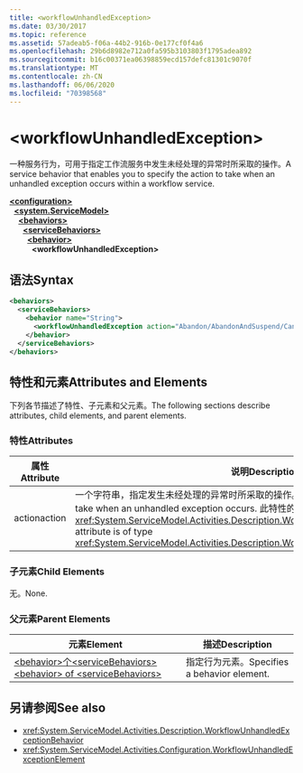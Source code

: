 ```yaml
---
title: <workflowUnhandledException>
ms.date: 03/30/2017
ms.topic: reference
ms.assetid: 57adeab5-f06a-44b2-916b-0e177cf0f4a6
ms.openlocfilehash: 29b6d8982e712a0fa595b3103803f1795adea892
ms.sourcegitcommit: b16c00371ea06398859ecd157defc81301c9070f
ms.translationtype: MT
ms.contentlocale: zh-CN
ms.lasthandoff: 06/06/2020
ms.locfileid: "70398568"
---
```

# \<workflowUnhandledException>
<span data-ttu-id="eb3fe-101">一种服务行为，可用于指定工作流服务中发生未经处理的异常时所采取的操作。</span><span class="sxs-lookup"><span data-stu-id="eb3fe-101">A service behavior that enables you to specify the action to take when an unhandled exception occurs within a workflow service.</span></span>  
  
[**\<configuration>**](../configuration-element.md)\
&nbsp;&nbsp;[**\<system.ServiceModel>**](system-servicemodel-of-workflow.md)\
&nbsp;&nbsp;&nbsp;&nbsp;[**\<behaviors>**](behaviors-of-workflow.md)\
&nbsp;&nbsp;&nbsp;&nbsp;&nbsp;&nbsp;[**\<serviceBehaviors>**](servicebehaviors-of-workflow.md)\
&nbsp;&nbsp;&nbsp;&nbsp;&nbsp;&nbsp;&nbsp;&nbsp;[**\<behavior>**](behavior-of-servicebehaviors-of-workflow.md)\
&nbsp;&nbsp;&nbsp;&nbsp;&nbsp;&nbsp;&nbsp;&nbsp;&nbsp;&nbsp;**\<workflowUnhandledException>**  
  
## <a name="syntax"></a><span data-ttu-id="eb3fe-102">语法</span><span class="sxs-lookup"><span data-stu-id="eb3fe-102">Syntax</span></span>  
  
```xml  
<behaviors>
  <serviceBehaviors>
    <behavior name="String">
      <workflowUnhandledException action="Abandon/AbandonAndSuspend/Cancel/Terminate" />
    </behavior>
  </serviceBehaviors>
</behaviors>  
```  
  
## <a name="attributes-and-elements"></a><span data-ttu-id="eb3fe-103">特性和元素</span><span class="sxs-lookup"><span data-stu-id="eb3fe-103">Attributes and Elements</span></span>  
 <span data-ttu-id="eb3fe-104">下列各节描述了特性、子元素和父元素。</span><span class="sxs-lookup"><span data-stu-id="eb3fe-104">The following sections describe attributes, child elements, and parent elements.</span></span>  
  
### <a name="attributes"></a><span data-ttu-id="eb3fe-105">特性</span><span class="sxs-lookup"><span data-stu-id="eb3fe-105">Attributes</span></span>  
  
|<span data-ttu-id="eb3fe-106">属性</span><span class="sxs-lookup"><span data-stu-id="eb3fe-106">Attribute</span></span>|<span data-ttu-id="eb3fe-107">说明</span><span class="sxs-lookup"><span data-stu-id="eb3fe-107">Description</span></span>|  
|---------------|-----------------|  
|<span data-ttu-id="eb3fe-108">action</span><span class="sxs-lookup"><span data-stu-id="eb3fe-108">action</span></span>|<span data-ttu-id="eb3fe-109">一个字符串，指定发生未经处理的异常时所采取的操作。</span><span class="sxs-lookup"><span data-stu-id="eb3fe-109">A string that specifies the action to take when an unhandled exception occurs.</span></span> <span data-ttu-id="eb3fe-110">此特性的类型为 <xref:System.ServiceModel.Activities.Description.WorkflowUnhandledExceptionAction></span><span class="sxs-lookup"><span data-stu-id="eb3fe-110">This attribute is of type <xref:System.ServiceModel.Activities.Description.WorkflowUnhandledExceptionAction></span></span>|  
  
### <a name="child-elements"></a><span data-ttu-id="eb3fe-111">子元素</span><span class="sxs-lookup"><span data-stu-id="eb3fe-111">Child Elements</span></span>  
 <span data-ttu-id="eb3fe-112">无。</span><span class="sxs-lookup"><span data-stu-id="eb3fe-112">None.</span></span>  
  
### <a name="parent-elements"></a><span data-ttu-id="eb3fe-113">父元素</span><span class="sxs-lookup"><span data-stu-id="eb3fe-113">Parent Elements</span></span>  
  
|<span data-ttu-id="eb3fe-114">元素</span><span class="sxs-lookup"><span data-stu-id="eb3fe-114">Element</span></span>|<span data-ttu-id="eb3fe-115">描述</span><span class="sxs-lookup"><span data-stu-id="eb3fe-115">Description</span></span>|  
|-------------|-----------------|  
|[<span data-ttu-id="eb3fe-116">\<behavior>个\<serviceBehaviors></span><span class="sxs-lookup"><span data-stu-id="eb3fe-116">\<behavior> of \<serviceBehaviors></span></span>](behavior-of-servicebehaviors-of-workflow.md)|<span data-ttu-id="eb3fe-117">指定行为元素。</span><span class="sxs-lookup"><span data-stu-id="eb3fe-117">Specifies a behavior element.</span></span>|  
  
## <a name="see-also"></a><span data-ttu-id="eb3fe-118">另请参阅</span><span class="sxs-lookup"><span data-stu-id="eb3fe-118">See also</span></span>

- <xref:System.ServiceModel.Activities.Description.WorkflowUnhandledExceptionBehavior>
- <xref:System.ServiceModel.Activities.Configuration.WorkflowUnhandledExceptionElement>
